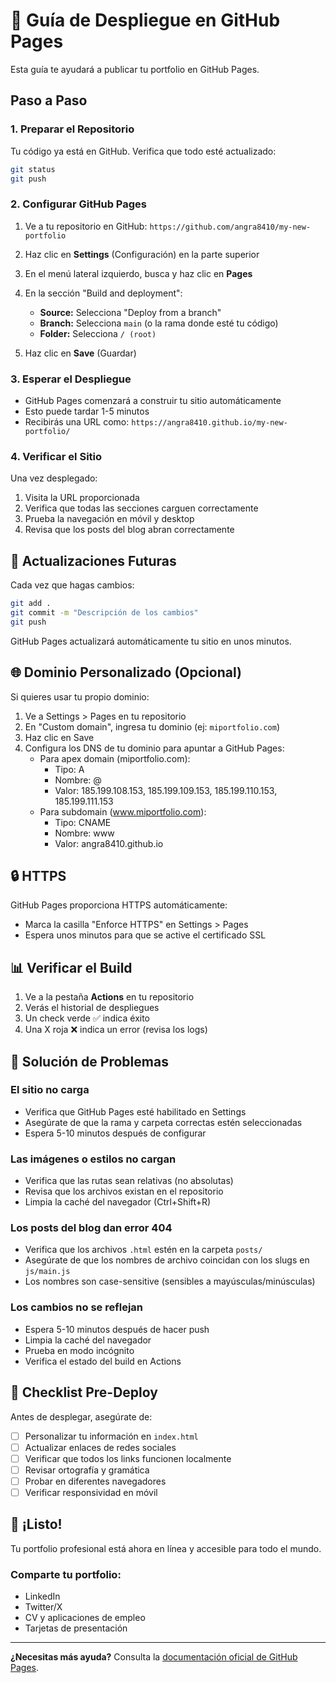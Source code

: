 # 🚀 Guía de Despliegue en GitHub Pages

Esta guía te ayudará a publicar tu portfolio en GitHub Pages.

## Paso a Paso

### 1. Preparar el Repositorio

Tu código ya está en GitHub. Verifica que todo esté actualizado:

```bash
git status
git push
```

### 2. Configurar GitHub Pages

1. Ve a tu repositorio en GitHub: `https://github.com/angra8410/my-new-portfolio`

2. Haz clic en **Settings** (Configuración) en la parte superior

3. En el menú lateral izquierdo, busca y haz clic en **Pages**

4. En la sección "Build and deployment":
   - **Source:** Selecciona "Deploy from a branch"
   - **Branch:** Selecciona `main` (o la rama donde esté tu código)
   - **Folder:** Selecciona `/ (root)`

5. Haz clic en **Save** (Guardar)

### 3. Esperar el Despliegue

- GitHub Pages comenzará a construir tu sitio automáticamente
- Esto puede tardar 1-5 minutos
- Recibirás una URL como: `https://angra8410.github.io/my-new-portfolio/`

### 4. Verificar el Sitio

Una vez desplegado:

1. Visita la URL proporcionada
2. Verifica que todas las secciones carguen correctamente
3. Prueba la navegación en móvil y desktop
4. Revisa que los posts del blog abran correctamente

## 🔄 Actualizaciones Futuras

Cada vez que hagas cambios:

```bash
git add .
git commit -m "Descripción de los cambios"
git push
```

GitHub Pages actualizará automáticamente tu sitio en unos minutos.

## 🌐 Dominio Personalizado (Opcional)

Si quieres usar tu propio dominio:

1. Ve a Settings > Pages en tu repositorio
2. En "Custom domain", ingresa tu dominio (ej: `miportfolio.com`)
3. Haz clic en Save
4. Configura los DNS de tu dominio para apuntar a GitHub Pages:
   - Para apex domain (miportfolio.com):
     - Tipo: A
     - Nombre: @
     - Valor: 185.199.108.153, 185.199.109.153, 185.199.110.153, 185.199.111.153
   - Para subdomain (www.miportfolio.com):
     - Tipo: CNAME
     - Nombre: www
     - Valor: angra8410.github.io

## 🔒 HTTPS

GitHub Pages proporciona HTTPS automáticamente:
- Marca la casilla "Enforce HTTPS" en Settings > Pages
- Espera unos minutos para que se active el certificado SSL

## 📊 Verificar el Build

1. Ve a la pestaña **Actions** en tu repositorio
2. Verás el historial de despliegues
3. Un check verde ✅ indica éxito
4. Una X roja ❌ indica un error (revisa los logs)

## 🐛 Solución de Problemas

### El sitio no carga
- Verifica que GitHub Pages esté habilitado en Settings
- Asegúrate de que la rama y carpeta correctas estén seleccionadas
- Espera 5-10 minutos después de configurar

### Las imágenes o estilos no cargan
- Verifica que las rutas sean relativas (no absolutas)
- Revisa que los archivos existan en el repositorio
- Limpia la caché del navegador (Ctrl+Shift+R)

### Los posts del blog dan error 404
- Verifica que los archivos `.html` estén en la carpeta `posts/`
- Asegúrate de que los nombres de archivo coincidan con los slugs en `js/main.js`
- Los nombres son case-sensitive (sensibles a mayúsculas/minúsculas)

### Los cambios no se reflejan
- Espera 5-10 minutos después de hacer push
- Limpia la caché del navegador
- Prueba en modo incógnito
- Verifica el estado del build en Actions

## 📝 Checklist Pre-Deploy

Antes de desplegar, asegúrate de:

- [ ] Personalizar tu información en `index.html`
- [ ] Actualizar enlaces de redes sociales
- [ ] Verificar que todos los links funcionen localmente
- [ ] Revisar ortografía y gramática
- [ ] Probar en diferentes navegadores
- [ ] Verificar responsividad en móvil

## 🎉 ¡Listo!

Tu portfolio profesional está ahora en línea y accesible para todo el mundo.

### Comparte tu portfolio:
- LinkedIn
- Twitter/X
- CV y aplicaciones de empleo
- Tarjetas de presentación

---

**¿Necesitas más ayuda?** Consulta la [documentación oficial de GitHub Pages](https://docs.github.com/en/pages).
